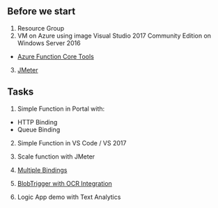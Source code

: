 ## Before we start
1) Resource Group
2) VM on Azure using image Visual Studio 2017 Community Edition on Windows Server 2016
* [Azure Function Core Tools](https://docs.microsoft.com/en-us/azure/azure-functions/functions-run-local)
3) [JMeter](https://jmeter.apache.org/)

## Tasks
1) Simple Function in Portal with:
* HTTP Binding
* Queue Binding

2) Simple Function in VS Code / VS 2017

3) Scale function with JMeter

4) [Multiple Bindings](https://github.com/mifurm/serverlessWorkshop/blob/master/fun01_multipleOutputBindings.csx)

5) [BlobTrigger with OCR Integration](https://github.com/mifurm/serverlessWorkshop/blob/master/fun02_blobTriggerWithOCRIntegration.csx)

6) Logic App demo with Text Analytics
